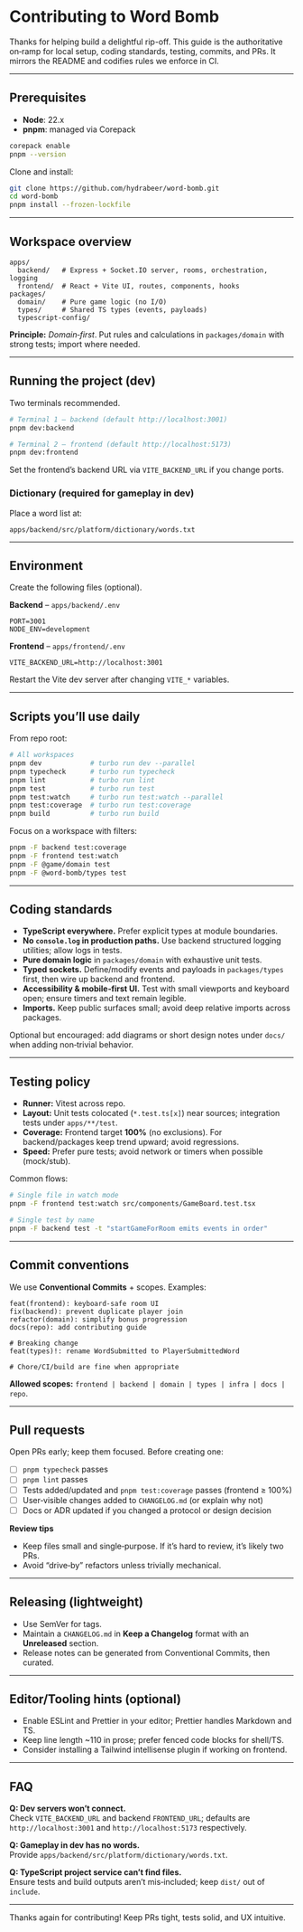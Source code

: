 # Contributing to Word Bomb

Thanks for helping build a delightful rip-off. This guide is the authoritative on‑ramp for local setup, coding standards, testing, commits, and PRs. It mirrors the README and codifies rules we enforce in CI.

---

## Prerequisites

- **Node**: 22.x
- **pnpm**: managed via Corepack

```bash
corepack enable
pnpm --version
```

Clone and install:

```bash
git clone https://github.com/hydrabeer/word-bomb.git
cd word-bomb
pnpm install --frozen-lockfile
```

---

## Workspace overview

```
apps/
  backend/   # Express + Socket.IO server, rooms, orchestration, logging
  frontend/  # React + Vite UI, routes, components, hooks
packages/
  domain/    # Pure game logic (no I/O)
  types/     # Shared TS types (events, payloads)
  typescript-config/
```

**Principle:** _Domain‑first_. Put rules and calculations in `packages/domain` with strong tests; import where needed.

---

## Running the project (dev)

Two terminals recommended.

```bash
# Terminal 1 – backend (default http://localhost:3001)
pnpm dev:backend

# Terminal 2 – frontend (default http://localhost:5173)
pnpm dev:frontend
```

Set the frontend’s backend URL via `VITE_BACKEND_URL` if you change ports.

### Dictionary (required for gameplay in dev)

Place a word list at:

```
apps/backend/src/platform/dictionary/words.txt
```

---

## Environment

Create the following files (optional).

**Backend** – `apps/backend/.env`

```
PORT=3001
NODE_ENV=development
```

**Frontend** – `apps/frontend/.env`

```
VITE_BACKEND_URL=http://localhost:3001
```

Restart the Vite dev server after changing `VITE_*` variables.

---

## Scripts you’ll use daily

From repo root:

```bash
# All workspaces
pnpm dev            # turbo run dev --parallel
pnpm typecheck      # turbo run typecheck
pnpm lint           # turbo run lint
pnpm test           # turbo run test
pnpm test:watch     # turbo run test:watch --parallel
pnpm test:coverage  # turbo run test:coverage
pnpm build          # turbo run build
```

Focus on a workspace with filters:

```bash
pnpm -F backend test:coverage
pnpm -F frontend test:watch
pnpm -F @game/domain test
pnpm -F @word-bomb/types test
```

---

## Coding standards

- **TypeScript everywhere.** Prefer explicit types at module boundaries.
- **No `console.log` in production paths.** Use backend structured logging utilities; allow logs in tests.
- **Pure domain logic** in `packages/domain` with exhaustive unit tests.
- **Typed sockets.** Define/modify events and payloads in `packages/types` first, then wire up backend and frontend.
- **Accessibility & mobile‑first UI.** Test with small viewports and keyboard open; ensure timers and text remain legible.
- **Imports.** Keep public surfaces small; avoid deep relative imports across packages.

Optional but encouraged: add diagrams or short design notes under `docs/` when adding non‑trivial behavior.

---

## Testing policy

- **Runner:** Vitest across repo.
- **Layout:** Unit tests colocated (`*.test.ts[x]`) near sources; integration tests under `apps/**/test`.
- **Coverage:** Frontend target **100%** (no exclusions). For backend/packages keep trend upward; avoid regressions.
- **Speed:** Prefer pure tests; avoid network or timers when possible (mock/stub).

Common flows:

```bash
# Single file in watch mode
pnpm -F frontend test:watch src/components/GameBoard.test.tsx

# Single test by name
pnpm -F backend test -t "startGameForRoom emits events in order"
```

---

## Commit conventions

We use **Conventional Commits** + scopes. Examples:

```
feat(frontend): keyboard‑safe room UI
fix(backend): prevent duplicate player join
refactor(domain): simplify bonus progression
docs(repo): add contributing guide

# Breaking change
feat(types)!: rename WordSubmitted to PlayerSubmittedWord

# Chore/CI/build are fine when appropriate
```

**Allowed scopes:** `frontend | backend | domain | types | infra | docs | repo`.

---

## Pull requests

Open PRs early; keep them focused. Before creating one:

- [ ] `pnpm typecheck` passes
- [ ] `pnpm lint` passes
- [ ] Tests added/updated and `pnpm test:coverage` passes (frontend ≥ 100%)
- [ ] User‑visible changes added to `CHANGELOG.md` (or explain why not)
- [ ] Docs or ADR updated if you changed a protocol or design decision

**Review tips**

- Keep files small and single‑purpose. If it’s hard to review, it’s likely two PRs.
- Avoid “drive‑by” refactors unless trivially mechanical.

---

## Releasing (lightweight)

- Use SemVer for tags.
- Maintain a `CHANGELOG.md` in **Keep a Changelog** format with an **Unreleased** section.
- Release notes can be generated from Conventional Commits, then curated.

---

## Editor/Tooling hints (optional)

- Enable ESLint and Prettier in your editor; Prettier handles Markdown and TS.
- Keep line length ~110 in prose; prefer fenced code blocks for shell/TS.
- Consider installing a Tailwind intellisense plugin if working on frontend.

---

## FAQ

**Q: Dev servers won’t connect.**  
Check `VITE_BACKEND_URL` and backend `FRONTEND_URL`; defaults are `http://localhost:3001` and `http://localhost:5173` respectively.

**Q: Gameplay in dev has no words.**  
Provide `apps/backend/src/platform/dictionary/words.txt`.

**Q: TypeScript project service can’t find files.**  
Ensure tests and build outputs aren’t mis‑included; keep `dist/` out of `include`.

---

Thanks again for contributing! Keep PRs tight, tests solid, and UX intuitive.
